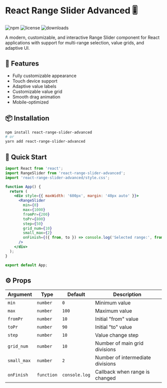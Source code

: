 # React Range Slider Advanced 🎚️

![npm](https://img.shields.io/npm/v/react-range-slider-advanced)
![license](https://img.shields.io/npm/l/react-range-slider-advanced)
![downloads](https://img.shields.io/npm/dm/react-range-slider-advanced)

A modern, customizable, and interactive Range Slider component for React applications with support for multi-range selection, value grids, and adaptive UI.

## 🌟 Features

- Fully customizable appearance
- Touch device support
- Adaptive value labels
- Customizable value grid
- Smooth drag animation
- Mobile-optimized

## 📦 Installation

```bash
npm install react-range-slider-advanced
# or
yarn add react-range-slider-advanced
```

## 🚀 Quick Start
```jsx
import React from 'react';
import RangeSlider from 'react-range-slider-advanced';
import 'react-range-slider-advanced/style.css';

function App() {
  return (
    <div style={{ maxWidth: '600px', margin: '40px auto' }}>
      <RangeSlider
        min={0}
        max={1000}
        fromPr={200}
        toPr={800}
        step={50}
        grid_num={10}
        small_max={2}
        onFinish={({ from, to }) => console.log('Selected range:', from, to)}
      />
    </div>
  );
}

export default App;
```

## ⚙️ Props

|  Argument   |    Type   |    Default   |          Description             |
|-------------|-----------|--------------|----------------------------------|
| `min`       | `number`  | `0`          | Minimum value                    |
| `max`       | `number`  | `100`        | Maximum value                    |
| `fromPr`    | `number`  | `10`         | Initial "from" value             |
| `toPr`      | `number`  | `90`         | Initial "to" value               |
| `step`      | `number`  | `10`         | Value change step                |
| `grid_num`  | `number`  | `10`         | Number of main grid divisions    |
| `small_max` | `number`  | `2`          | Number of intermediate divisions |
| `onFinish`  | `function`| `console.log`| Callback when range is changed   |
